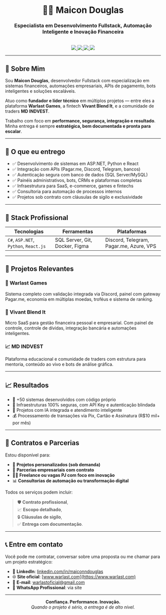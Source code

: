 <div align="center">
  <h1>🧑‍💼 Maicon Douglas</h1>
  <h3>Especialista em Desenvolvimento Fullstack, Automação Inteligente e Inovação Financeira</h3>
  <br />
  <a href="https://www.linkedin.com/in/maiconndouglas/" target="_blank">
    <img src="https://img.shields.io/badge/-LinkedIn-blue?logo=linkedin&style=for-the-badge" />
  </a>
  <a href="mailto:warlastoficial@gmail.com" target="_blank">
    <img src="https://img.shields.io/badge/-E-mail-red?logo=gmail&style=for-the-badge" />
  </a>
  <a href="https://www.instagram.com/nexutrading/" target="_blank">
    <img src="https://img.shields.io/badge/-Instagram-purple?logo=instagram&style=for-the-badge" />
  </a>
  <a href="https://www.warlast.com" target="_blank">
    <img src="https://img.shields.io/badge/-Website-black?logo=google-chrome&style=for-the-badge" />
  </a>
</div>

---

## 🧠 Sobre Mim

Sou **Maicon Douglas**, desenvolvedor Fullstack com especialização em sistemas financeiros, automações empresariais, APIs de pagamento, bots inteligentes e soluções escaláveis.

Atuo como **fundador e líder técnico** em múltiplos projetos — entre eles a plataforma **Warlast Games**, a fintech **Vivant Blend It**, e a comunidade de traders **MD INDVEST**.

Trabalho com foco em **performance, segurança, integração e resultado**. Minha entrega é sempre **estratégica, bem documentada e pronta para escalar**.

---

## 🎯 O que eu entrego

- ✅ Desenvolvimento de sistemas em ASP.NET, Python e React
- ✅ Integração com APIs (Pagar.me, Discord, Telegram, bancos)
- ✅ Autenticação segura com banco de dados (SQL Server/MySQL)
- ✅ Painéis administrativos, bots, CRMs e plataformas completas
- ✅ Infraestrutura para SaaS, e-commerce, games e fintechs
- ✅ Consultoria para automação de processos internos
- ✅ Projetos sob contrato com cláusulas de sigilo e exclusividade

---

## 🧰 Stack Profissional

| Tecnologias | Ferramentas | Plataformas |
|-------------|-------------|-------------|
| `C#`, `ASP.NET`, `Python`, `React.js` | SQL Server, Git, Docker, Figma | Discord, Telegram, Pagar.me, Azure, VPS |

---

## 📁 Projetos Relevantes

### 🔗 **Warlast Games**  
Sistema completo com validação integrada via Discord, painel com gateway Pagar.me, economia em múltiplas moedas, troféus e sistema de ranking.

### 💼 **Vivant Blend It**  
Micro SaaS para gestão financeira pessoal e empresarial. Com painel de controle, controle de dívidas, integração bancária e automações inteligentes.

### 📈 **MD INDVEST**  
Plataforma educacional e comunidade de traders com estrutura para mentoria, conteúdo ao vivo e bots de análise gráfica.

---

## 📈 Resultados

- 🧾 +50 sistemas desenvolvidos com código próprio
- 🔐 Infraestruturas 100% seguras, com API Key e autenticação blindada
- 🧠 Projetos com IA integrada e atendimento inteligente
- 💰 Processamento de transações via Pix, Cartão e Assinatura (R$10 mil+ por mês)

---

## 📄 Contratos e Parcerias

Estou disponível para:

- 🧩 **Projetos personalizados (sob demanda)**
- 🤝 **Parcerias empresariais com contrato**
- 🧑‍💼 **Freelance ou vagas PJ com foco em inovação**
- 📊 **Consultorias de automação ou transformação digital**

Todos os serviços podem incluir:

> 🛡️ **Contrato profissional**,  
> 📈 **Escopo detalhado**,  
> 🔒 **Cláusulas de sigilo**,  
> ✅ **Entrega com documentação**.

---

## 📞 Entre em contato

Você pode me contratar, conversar sobre uma proposta ou me chamar para um projeto estratégico:

- 💼 **LinkedIn**: [linkedin.com/in/maiconndouglas](https://linkedin.com/in/maiconndouglas)
- 🌐 **Site oficial**: [www.warlast.com](https://www.warlast.com)
- 📧 **E-mail**: warlastoficial@gmail.com
- 📲 **WhatsApp Profissional**: via site

---

<div align="center">
  <strong>Confiança. Performance. Inovação.</strong><br />
  <em>Quando o projeto é sério, a entrega é de alto nível.</em>
</div>
